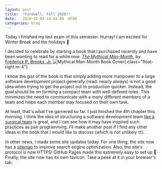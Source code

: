```yaml
---
layout: post
title:  "Farewell, Fall 2020!"
date:   2020-12-09 14:44:00 -0500
categories: blog
---
```

Today I finished my last exam of this semester. Hurray! I am excited for Winter Break and the holidays 🎅

I decided to celebrate by starting a book that I purchased recently and have
been wanting to read for a while now:
[_The Mythical Man-Month_](https://en.wikipedia.org/wiki/The_Mythical_Man-Month),
by [Frederick P. Brooks, Jr.](https://en.wikipedia.org/wiki/Fred_Brooks)
![Mythical Man-Month Book Cover](https://upload.wikimedia.org/wikipedia/en/f/fd/Mythical_man-month_%28book_cover%29.jpg){:class="float-right m-4"}

I know the gist of the book is that simply adding more manpower to a large
software development project generally (read: nearly always) is not a good idea
when trying to get the project out to production quicker. Instead, the goal
should be on forming a compact team with well-defined roles. This minimizes
the need to communicate with a many different members of a team and helps
each member stay focused on their own task.

At least, that's what I've garnered
so far. I just finished the 4th chapter this morning. I think the idea of
structuring a software development team
[like a surgical team](https://www.historicprojects.com/Harlan_Mills.html)
is great, and I can see how it may have inspired such practices as
pair programming. I'll make another post if I find any other ideas in the book
that I would like to discuss (which is not unlikely 🤓).

In other news, I made some site updates today. For one thing, the site now has a
[sitemap](/sitemap.xml) to improve search engine optimization. Also, the
site's protocol is now HTTPS! GitHub Pages made this extremely easy to set up 🙂
Finally, the site now has its own favicon. Take a peek at it in your browser's tab.